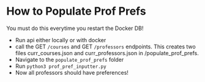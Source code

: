 # How to Populate Prof Prefs
You must do this everytime you restart the Docker DB!

- Run api either locally or with docker
- call the GET `/courses` and GET `/professors` endpoints. This creates two files curr_courses.json and curr_professors.json in /populate_prof_prefs.
- Navigate to the `populate_prof_prefs` folder
- Run `python3 prof_pref_inputter.py`
- Now all professors should have preferences!
